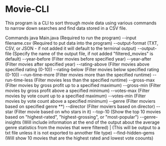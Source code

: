 # Movie-CLI
This program is a CLI to sort through movie data using various commands to narrow down searches and find data stored in a CSV file.

Commands
    java Main.java              (Required to run the program)
    --input filename.csv        (Required to put data into the program)
    --output-format             (TXT, CSV, or JSON - if not added it will default to the terminal output)
    --output-file               (Specify the name of the output file, if not added "filtered_movies" is default)
    --year-before               (Filter movies before specified year)
    --year-after                (Filter movies after specified year)
    --rating-above              (Filter movies above specified rating (0-10))
    --rating-below              (Filter movies below specified rating (0-10))
    --run-time-more             (Filter movies more than the specified runtime)
    --run-time-less             (Filter movies less than the specified runtime)
    --gross-max                 (Filter movies by gross profit up to a specified maximum)
    --gross-min                 (Filter movies by gross profit above a specified minimum)
    --votes-max                 (Filter movies by vote count up to a specified maximum)
    --votes-min                 (Filter movies by vote count above a specified minimum)
    --genre                     (Filter moviers based on specified genre **)
    --director                  (Filter moviers based on director)
    --star                      (Filter movie based on who stars in it)
    --top-10                    (Show the top 10 movies based on "highest-rated", "highest-grossing", or "most-popular")
    --genre-insights            (Will include information at the end of the output about the average genre statistics from the movies that were filtered) 
        | (This will be output to a txt file unless it is not exported to annother file type)
    --find-hidden-gems          (Will show 10 movies that are the highest rated and lowest vote coounts)


